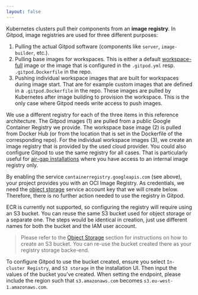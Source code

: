 ```yaml
---
layout: false
---
```


<script lang="ts">
  import CloudPlatformToggle from "$lib/components/docs/cloud-platform-toggle.svelte";
</script>

Kubernetes clusters pull their components from an **image registry**. In Gitpod, image registries are used for three different purposes:

1. Pulling the actual Gitpod software (components like `server`, `image-builder`, etc.).
2. Pulling base images for workspaces. This is either a default [workspace-full](https://hub.docker.com/r/gitpod/workspace-full) image or the image that is configured in the `.gitpod.yml` resp. `.gitpod.Dockerfile` in the repo.
3. Pushing individual workspace images that are built for workspaces during image start. That are for example custom images that are defined in a `.gitpod.Dockerfile` in the repo. These images are pulled by Kubernetes after image building to provision the workspace. This is the only case where Gitpod needs write access to push images.

We use a different registry for each of the three items in this reference architecture. The Gitpod images (1) are pulled from a public Google Container Registry we provide. The workspace base image (2) is pulled from Docker Hub (or from the location that is set in the Dockerfile of the corresponding repo). For the individual workspace images (3), we create an image registry that is provided by the used cloud provider. You could also configure Gitpod to use the same registry for all cases. That is particularly useful for [air-gap installations](../advanced/air-gap) where you have access to an internal image registry only.

<CloudPlatformToggle id="cloud-platform-toggle-registry">
<div slot="gcp">

By enabling the service `containerregistry.googleapis.com` (see above), your project provides you with an OCI Image Registry. As credentials, we need the [object storage](#object-storage) service account key that we will create below. Therefore, there is no further action needed to use the registry in Gitpod.

</div>
<div slot="aws">

ECR is currently not supported, so configuring the registry will require using an S3 bucket. You can reuse the same S3 bucket used for object storage or a separate one. The steps would be identical in creation, just use different names for both the bucket and the IAM user account.

> Please refer to the [Object Storage](./single-cluster-ref-arch#object-storage) section for instructions on how to create an S3 bucket. You can re-use the bucket created there as your registry storage backe-end.

To configure Gitpod to use the bucket created, ensure you select `In-cluster Registry`, and `S3 storage` in the installation UI. Then input the values of the bucket you've created. When setting the endpoint, please include the region such that `s3.amazonaws.com` becomes `s3.eu-west-1.amazonaws.com`.

</div>
</CloudPlatformToggle>
